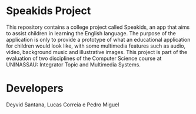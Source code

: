 # Speakids Project
This repository contains a college project called Speakids, an app that aims to assist children in learning the English language. The purpose of the application is only to provide a prototype of what an educational application for children would look like, with some multimedia features such as audio, video, background music and illustrative images. This project is part of the evaluation of two disciplines of the Computer Science course at UNINASSAU: Integrator Topic and Multimedia Systems.

# Developers
Deyvid Santana, Lucas Correia e Pedro Miguel
